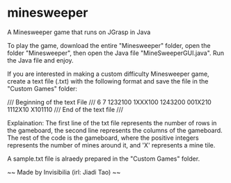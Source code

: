 # minesweeper
A Minesweeper game that runs on JGrasp in Java

To play the game, download the entire "Minesweeper" folder, open the folder "Minesweeper", then open the Java file "MineSweeperGUI.java". Run the Java file and enjoy.

If you are interested in making a custom difficulty Minesweeper game, create a text file (.txt) with the following format and save the file in the "Custom Games" folder:

/// Beginning of the text File ///
6
7
1232100
1XXX100
1243200
001X210
1112X10
X101110
/// End of the text file ///

Explaination:
The first line of the txt file represents the number of rows in the gameboard, the second line represents the columns of the gameboard.
The rest of the code is the gameboard, where the positive integers represents the number of mines around it, and 'X' represents a mine tile.


A sample.txt file is alraedy prepared in the "Custom Games" folder.


~~ Made by Invisibilia (irl: Jiadi Tao) ~~
